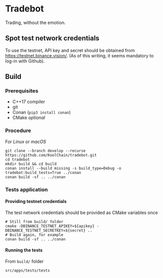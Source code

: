 # Tradebot

Trading, without the emotion.

## Spot test network credentials

To use the testnet, API key and secret should be obtained from https://testnet.binance.vision/.
(As of this writing, it seems mandatory to log-in with Github).


## Build

### Prerequisites

* C++17 compiler
* git
* Conan (`pip3 install conan`)
* CMake *optional*

### Procedure

For *Linux* or *macOS*

```
git clone --branch develop --recurse https://github.com/KoolChain/tradebot.git
cd tradebot
mkdir build && cd build
conan install --build missing -s build_type=Debug -o tradebot:build_tests=True ../conan
conan build -sf .. ../conan
```

### Tests application

#### Providing testnet credentials

The test network credentials should be provided as CMake variables once

```
# Still from build/ folder
cmake -DBINANCE_TESTNET_APIKEY=${apikey} -DBINANCE_TESTNET_SECRETKEY=${secret} ..
# Build again, for example
conan build -sf .. ../conan
```

#### Running the tests

From `build/` folder

```
src/apps/tests/tests
```
